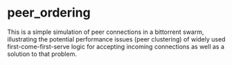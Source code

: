 peer_ordering
=============

This is a simple simulation of peer connections in a bittorrent swarm, illustrating the potential performance issues (peer clustering) of widely used first-come-first-serve logic for accepting incoming connections as well as a solution to that problem.